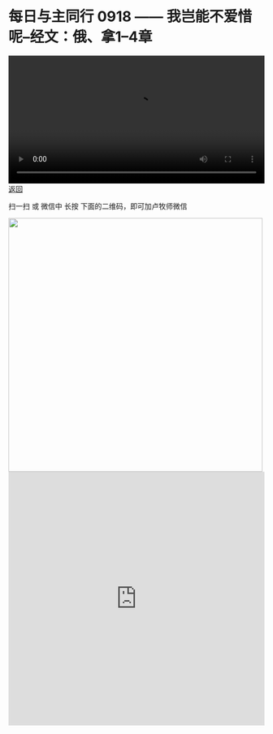 # 每日与主同行 0918 —— 我岂能不爱惜呢–经文：俄、拿1–4章

<video width='100%' controls src='https://go2024.simai.life/api?redirect=https://r2.savefamily.net/@pastorpaulqiankunlu618/H2uxVG8mXvc.mp4?metric=PastorLu%26keyword=webpage%26type=video%26bot=26%26to=webpage'></video>
<a href='../daily.html'> 返回 </a>
<p>扫一扫 或 微信中 长按 下面的二维码，即可加卢牧师微信</p>
<img src='https://r2.savefamily.net/OVagt1.JPG' width='500px' />



<iframe width="100%" height="500" src="https://www.youtube.com/embed/H2uxVG8mXvc?si=zz5OCgHQvyW71w8c&amp;controls=0" title="YouTube video player" frameborder="0" allow="accelerometer; autoplay; clipboard-write; encrypted-media; gyroscope; picture-in-picture; web-share" referrerpolicy="strict-origin-when-cross-origin" allowfullscreen></iframe>